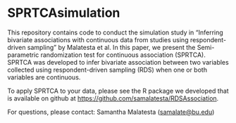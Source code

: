 
<!-- README.md is generated from README.Rmd. Please edit that file -->

# SPRTCAsimulation

This repository contains code to conduct the simulation study in
“Inferring bivariate associations with continuous data from studies
using respondent-driven sampling” by Malatesta et al. In this paper, we
present the Semi-parametric randomization test for continuous
association (SPRTCA). SPRTCA was developed to infer bivariate
association between two variables collected using respondent-driven
sampling (RDS) when one or both variables are continuous.

To apply SPRTCA to your data, please see the R package we developed that
is available on github at
<https://github.com/samalatesta/RDSAssociation>.

For questions, please contact: Samantha Malatesta (<samalate@bu.edu>)

